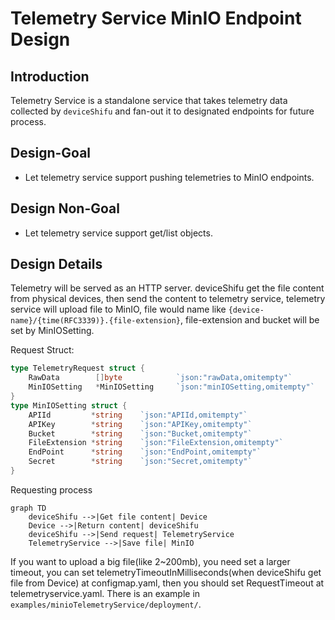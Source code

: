 # Telemetry Service MinIO Endpoint Design

## Introduction
Telemetry Service is a standalone service that takes telemetry data collected by `deviceShifu` and fan-out it to designated endpoints for future process.

## Design-Goal
- Let telemetry service support pushing telemetries to MinIO endpoints.

## Design Non-Goal
- Let telemetry service support get/list objects.

## Design Details
Telemetry will be served as an HTTP server. deviceShifu get the file content from physical devices, then send the content to telemetry service, telemetry service will upload file to MinIO, file would name like `{device-name}/{time(RFC3339)}.{file-extension}`, file-extension and bucket will be set by MinIOSetting.

Request Struct:
```go
type TelemetryRequest struct {
    RawData        []byte            `json:"rawData,omitempty"`
    MinIOSetting   *MinIOSetting     `json:"minIOSetting,omitempty"`
}
type MinIOSetting struct {
    APIId         *string    `json:"APIId,omitempty"`
    APIKey        *string    `json:"APIKey,omitempty"`
    Bucket        *string    `json:"Bucket,omitempty"`
    FileExtension *string    `json:"FileExtension,omitempty"`
    EndPoint      *string    `json:"EndPoint,omitempty"`
    Secret        *string    `json:"Secret,omitempty"`
}
```

Requesting process
```mermaid
graph TD
    deviceShifu -->|Get file content| Device
    Device -->|Return content| deviceShifu
    deviceShifu -->|Send request| TelemetryService
    TelemetryService -->|Save file| MinIO
```

If you want to upload a big file(like 2~200mb), you need set a larger timeout, you can set telemetryTimeoutInMilliseconds(when deviceShifu get file from Device) at configmap.yaml, then you should set RequestTimeout at telemetryservice.yaml. There is an example in `examples/minioTelemetryService/deployment/`.
